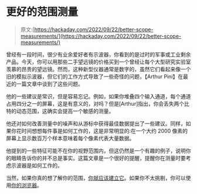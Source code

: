 # 更好的范围测量

> 原文:[https://hackaday.com/2022/09/22/better-scope-measurements/](https://hackaday.com/2022/09/22/better-scope-measurements/)

曾经有一段时间，很少有业余爱好者有示波器，你看到的是过时的军事或工业剩余产品。今天，你可以用那些二手望远镜的价格买到一个曾经让每个大型研究实验室羡慕的昂贵的望远镜。然而，这种新型仪器通常是数字的，虽然它们看起来像一个旧的模拟示波器，但它们的工作方式导致了一些奇怪的问题，【Arthur Pini】在最近的一篇文章中谈到了这些问题。

他的一些建议是常识，但是容易忘记。例如，如果你堆叠四个输入通道，每个通道占用四分之一的屏幕，这是有意义的，对吗？但是[Arthur]指出，你会丢失两个比特的动态范围，这确实会提高一个敏感的测量。

他还对如何改善测量中的噪声和从游标中获得最佳数据提出了一些建议。同样，如果你花时间想想每件事是如何工作的，这是非常明显的:在一个大约 2000 像素的屏幕上显示数百万个样本意味着每个像素代表大量数据。

他提到的一些特征可能不在你的视野范围内，但这仍然是一个有趣的例子，说明你的眼睛告诉你的并不总是事实。这篇文章是一个很好的提醒，提醒你在测量时要考虑示波器是如何工作的。

当然，如果你真的想了解你的范围，[你就应该建立它](https://hackaday.com/2021/08/17/why-buy-a-new-scope-when-you-can-just-build-one/)。如果你不太挑剔，你可以使用[你的浏览器](https://hackaday.com/2021/02/22/slick-web-oscilloscope-is-ready-in-a-flash-literally/)。